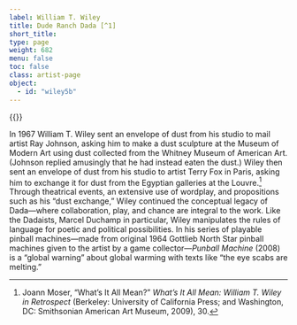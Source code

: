 ```yaml
---
label: William T. Wiley
title: Dude Ranch Dada [^1]
short_title:
type: page
weight: 682
menu: false
toc: false
class: artist-page
object:
  - id: "wiley5b"
---
```


{{<q-figure id="wiley5b" >}}

In 1967 William T. Wiley sent an envelope of dust from his studio to mail artist Ray Johnson, asking him to make a dust sculpture at the Museum of Modern Art using dust collected from the Whitney Museum of American Art. (Johnson replied amusingly that he had instead eaten the dust.) Wiley then sent an envelope of dust from his studio to artist Terry Fox in Paris, asking him to exchange it for dust from the Egyptian galleries at the Louvre.[^2] Through theatrical events, an extensive use of wordplay, and propositions such as his “dust exchange,” Wiley continued the conceptual legacy of Dada—where collaboration, play, and chance are integral to the work. Like the Dadaists, Marcel Duchamp in particular, Wiley manipulates the rules of language for poetic and political possibilities. In his series of playable pinball machines—made from original 1964 Gottlieb North Star pinball machines given to the artist by a game collector—*Punball Machine* (2008) is a “global warning” about global warming with texts like “the eye scabs are melting.”

[^1]: Hilton Kramer, “Wiley of the West: ‘Dude Ranch Dada,’” *New York Times*, May 16, 1971, available at https://www.nytimes.com/1971/05/16/archives/wiley-of-the-west-dude-ranch-dada.html.

[^2]: Joann Moser, “What’s It All Mean?” *What’s It All Mean: William T. Wiley in Retrospect* (Berkeley: University of California Press; and Washington, DC: Smithsonian American Art Museum, 2009), 30.
